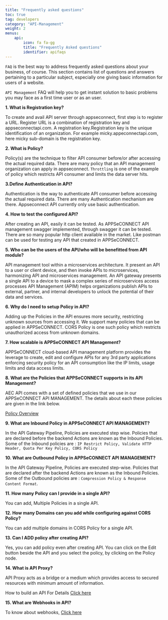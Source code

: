 ```yaml
---
title: "Frequently asked questions"
toc: true
tag: developers
category: "API-Management"
weight: 2
menus: 
    api:
        icon: fa fa-gg
        title: "Frequently Asked questions" 
        identifier: apifaqs 
---
```

`FAQ` is the best way to address frequently asked questions about your business, of course. This section contains list of questions and answers pertaining to a particular subject, especially one giving basic information for users of a website. 

`API Management` FAQ will help you to get instant solution to basic problems you may face as a first time user or as an user.

**1. What is Registration key?**
 
To create and avail API server through appseconnect, first step is to register a URL. Register URL is a combination of registration key and appseconnectapi.com. A registration key.Registration key is the unique identification of an organization. For example micky.appeconnectapi.com, here micky sub-domain is  the registration key. 

**2. What is Policy?** 

Policy(s) are the technique to filter API consumer before/or after accessing the actual required data. There are many policy that an API management organization can apply in appseconnect. `Throttling` is one of the example of policy which restricts API consumer and limits the data server hits.  

**3.Define Authentication in API?**
 
Authentication is the way to authenticate API consumer before accessing the actual required data. There are many Authentication mechanism are there. Appseconnect API currently only use basic authentication. 

**4. How to test the configured API?**

After creating an API, easily it can be tested. As APPSeCONNECT API management swagger implemented, through swagger it can be tested. There are so many popular http client available in the market. Like postman can be used for testing any API that created in APPSeCONNECT. 

**5. Who can be the users of the API/who will be benefitted from API module?**

API management tool within a microservices architecture. It present an API to a user or client device, and then invoke APIs to microservices, harmonizing API and microservices management. An API gateway presents a single API to a device to mask a complex series of microservices access processes
API Management (APIM) helps organizations publish APIs to external, partner, and internal developers to unlock the potential of their data and services.

**6. Why do I need to setup Policy in API?** 

Adding up the Policies in the API ensures more security, restricting unknown sources from accessing it. We support many policies that can be applied in APPSeCONNECT. CORS Policy is one such policy which restricts unauthorized access from unknown domains.

**7. How scalable is APPSeCONNECT API Management?**

APPSeCONNECT cloud-based API management platform provides the leverage to create, edit and configure APIs for any 3rd party applications enforcing security policy for an API consumption like the IP limits, usage limits and data access limits.


**8. What are the Policies that APPSeCONNECT supports in its API Management?**

AEC API comes with a set of defined policies that we use in our APPSeCONNECT API MANAGEMENT. The details about each these policies are given in the link below.

[Policy Overview](/api-management/policies/)

**9. What are Inbound Policy in APPSeCONNECT API MANAGEMENT?**

In the API Gateway Pipeline, Policies are executed step wise. Policies that are declared before the backend Actions are known as the Inbound Policies. Some of the Inbound policies are : `IP Restrict Policy, Validate HTTP Header, Quota Per Key Policy, CORS Policy`


**10. What are Outbound Policy in APPSeCONNECT API MANAGEMENT?**

In the API Gateway Pipeline, Policies are executed step-wise. Policies that are declared after the backend Actions are known as the Inbound Policies. Some of the Outbound policies are : `Compression Policy & Response Content Format`.

**11. How many Policy can I provide in a single API?** 

You can add, Multiple Policies in a single API.

**12. How many Domains can you add while configuring against CORS Policy?**

You can add multiple domains in CORS Policy for a single API.

**13. Can I ADD policy after creating API?**

Yes, you can add policy even after creating API. You can click on the Edit button beside the API and you select the policy, by clicking on the Policy node.

**14. What is API Proxy?**

API Proxy acts as a bridge or a medium which provides access to secured resources with minimum amount of information. 


How to build an API 
For Details [Click here](/appseconnect/home/)

**15. What are Webhooks in API?**

To know about webhooks, [Click here](/api-management/steps-to-create-webhook-endpoint/)




